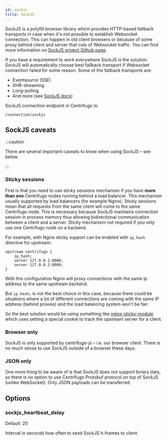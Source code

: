 ```yaml
---
id: sockjs
title: SockJS
---
```


SockJS is a polyfill browser library which provides HTTP-based fallback transports in case when it's not possible to establish Websocket connection. This can happen in old client browsers or because of some proxy behind client and server that cuts of Websocket traffic. You can find more information on [SockJS project Github page](https://github.com/sockjs/sockjs-client).

If you have a requirement to work everywhere SockJS is the solution. SockJS will automatically choose best fallback transport if Websocket connection failed for some reason. Some of the fallback transports are:

* Eventsource (SSE)
* XHR-streaming
* Long-polling
* And more (see [SockJS docs](https://github.com/sockjs/sockjs-client))

SockJS connection endpoint in Centrifugo is:

```
/connection/sockjs
```

## SockJS caveats

:::caution

There are several important caveats to know when using SockJS – see below.

:::

### Sticky sessions

First is that you need to use sticky sessions mechanism if you have **more than one** Centrifugo nodes running behind a load balancer. This mechanism usually supported by load balancers (for example Nginx). Sticky sessions mean that all requests from the same client will come to the same Centrifugo node. This is necessary because SockJS maintains connection session in process memory thus allowing bidirectional communication between a client and a server. Sticky mechanism not required if you only use one Centrifugo node on a backend.

For example, with Nginx sticky support can be enabled with `ip_hash` directive for upstream:

```
upstream centrifugo {
    ip_hash;
    server 127.0.0.1:8000;
    server 127.0.0.2:8000;
}
```

With this configuration Nginx will proxy connections with the same ip address to the same upstream backend.

But `ip_hash;` is not the best choice in this case, because there could be situations
where a lot of different connections are coming with the same IP address (behind proxies)
and the load balancing system won't be fair.

So the best solution would be using something like [nginx-sticky-module](https://bitbucket.org/nginx-goodies/nginx-sticky-module-ng/overview) which uses setting a special cookie to track the upstream server for a client.

### Browser only

SockJS is only supported by centrifuge-js – i.e. our browser client. There is no much sense to use SockJS outside of a browser these days.

### JSON only

One more thing to be aware of is that SockJS does not support binary data, so there is no option to use Centrifugo Protobuf protocol on top of SockJS (unlike WebSocket). Only JSON payloads can be transferred.

## Options

### sockjs_heartbeat_delay

Default: 25

Interval in seconds how often to send SockJS h-frames to client.
